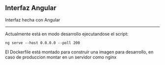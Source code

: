 ## Interfaz Angular

Interfaz hecha con Angular





---

Actualmente está en modo desarrollo ejecutandose el script:
```
ng serve --host 0.0.0.0 --poll 200
```
El Dockerfile está montado para construir una imagen para desarrollo, en caso de produccion montar en un servidor como nginx